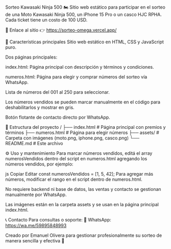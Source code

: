 Sorteo Kawasaki Ninja 500 🏍️
Sitio web estático para participar en el sorteo de una Moto Kawasaki Ninja 500, un iPhone 15 Pro o un casco HJC RPHA. Cada ticket tiene un costo de 100 USD.

🔗 Enlace al sitio
👉 https://sorteo-omega.vercel.app/

🎯 Características principales
Sitio web estático en HTML, CSS y JavaScript puro.

Dos páginas principales:

index.html: Página principal con descripción y términos y condiciones.

numeros.html: Página para elegir y comprar números del sorteo vía WhatsApp.

Lista de números del 001 al 250 para seleccionar.

Los números vendidos se pueden marcar manualmente en el código para deshabilitarlos y mostrar en gris.

Botón flotante de contacto directo por WhatsApp.

📁 Estructura del proyecto
/
├── index.html           # Página principal con premios y términos
├── numeros.html         # Página para elegir números
├── assets/              # Carpeta con imágenes (moto.png, iphone.png, casco.png)
└── README.md            # Este archivo

⚙️ Uso y mantenimiento
Para marcar números vendidos, editá el array numerosVendidos dentro del script en numeros.html agregando los números vendidos, por ejemplo:

js
Copiar
Editar
const numerosVendidos = [1, 5, 42]; 
Para agregar más números, modificar el rango en el script dentro de numeros.html.

No requiere backend ni base de datos, las ventas y contacto se gestionan manualmente por WhatsApp.

Las imágenes están en la carpeta assets y se usan en la página principal index.html.

📞 Contacto
Para consultas o soporte:
📲 WhatsApp: https://wa.me/59895848993

Creado por Emanuel Olivera para gestionar profesionalmente su sorteo de manera sencilla y efectiva 🚀
